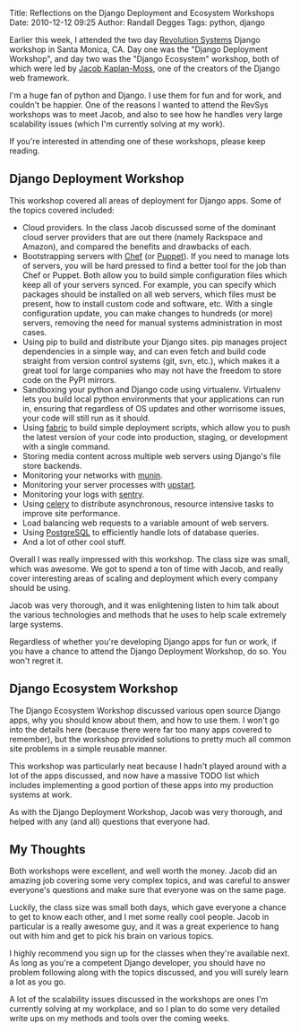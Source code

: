 Title: Reflections on the Django Deployment and Ecosystem Workshops
Date: 2010-12-12 09:25
Author: Randall Degges
Tags: python, django


Earlier this week, I attended the two day [Revolution Systems][] Django workshop
in Santa Monica, CA. Day one was the "Django Deployment Workshop", and day two
was the "Django Ecosystem" workshop, both of which were led by [Jacob
Kaplan-Moss][], one of the creators of the Django web framework.

I'm a huge fan of python and Django. I use them for fun and for work, and
couldn't be happier. One of the reasons I wanted to attend the RevSys workshops
was to meet Jacob, and also to see how he handles very large scalability issues
(which I'm currently solving at my work).

If you're interested in attending one of these workshops, please keep reading.


## Django Deployment Workshop

This workshop covered all areas of deployment for Django apps. Some of the
topics covered included:

-   Cloud providers. In the class Jacob discussed some of the dominant cloud
    server providers that are out there (namely Rackspace and Amazon), and
    compared the benefits and drawbacks of each.
-   Bootstrapping servers with [Chef][] (or [Puppet][]). If you need to manage
    lots of servers, you will be hard pressed to find a better tool for the job
    than Chef or Puppet. Both allow you to build simple configuration files
    which keep all of your servers synced. For example, you can specify which
    packages should be installed on all web servers, which files must be
    present, how to install custom code and software, etc. With a single
    configuration update, you can make changes to hundreds (or more) servers,
    removing the need for manual systems administration in most cases.
-   Using pip to build and distribute your Django sites. pip manages project
    dependencies in a simple way, and can even fetch and build code straight
    from version control systems (git, svn, etc.), which makes it a great tool
    for large companies who may not have the freedom to store code on the PyPI
    mirrors.
-   Sandboxing your python and Django code using virtualenv. Virtualenv lets you
    build local python environments that your applications can run in, ensuring
    that regardless of OS updates and other worrisome issues, your code will
    still run as it should.
-   Using [fabric][] to build simple deployment scripts, which allow you to push
    the latest version of your code into production, staging, or development
    with a single command.
-   Storing media content across multiple web servers using Django's file store
    backends.
-   Monitoring your networks with [munin][].
-   Monitoring your server processes with [upstart][].
-   Monitoring your logs with [sentry][].
-   Using [celery][] to distribute asynchronous, resource intensive tasks to
    improve site performance.
-   Load balancing web requests to a variable amount of web servers.
-   Using [PostgreSQL][] to efficiently handle lots of database queries.
-   And a lot of other cool stuff.

Overall I was really impressed with this workshop. The class size was small,
which was awesome. We got to spend a ton of time with Jacob, and really cover
interesting areas of scaling and deployment which every company should be using.

Jacob was very thorough, and it was enlightening listen to him talk about the
various technologies and methods that he uses to help scale extremely large
systems.

Regardless of whether you're developing Django apps for fun or work, if you have
a chance to attend the Django Deployment Workshop, do so. You won't regret it.


## Django Ecosystem Workshop

The Django Ecosystem Workshop discussed various open source Django apps, why you
should know about them, and how to use them. I won't go into the details here
(because there were far too many apps covered to remember), but the workshop
provided solutions to pretty much all common site problems in a simple reusable
manner.

This workshop was particularly neat because I hadn't played around with a lot of
the apps discussed, and now have a massive TODO list which includes implementing
a good portion of these apps into my production systems at work.

As with the Django Deployment Workshop, Jacob was very thorough, and helped with
any (and all) questions that everyone had.


## My Thoughts

Both workshops were excellent, and well worth the money. Jacob did an amazing
job covering some very complex topics, and was careful to answer everyone's
questions and make sure that everyone was on the same page.

Luckily, the class size was small both days, which gave everyone a chance to get
to know each other, and I met some really cool people. Jacob in particular is a
really awesome guy, and it was a great experience to hang out with him and get
to pick his brain on various topics.

I highly recommend you sign up for the classes when they're available next. As
long as you're a competent Django developer, you should have no problem
following along with the topics discussed, and you will surely learn a lot as
you go.

A lot of the scalability issues discussed in the workshops are ones I'm
currently solving at my workplace, and so I plan to do some very detailed write
ups on my methods and tools over the coming weeks.


  [Revolution Systems]: http://www.revsys.com/ "Revolution Systems"
  [Jacob Kaplan-Moss]: http://jacobian.org/ "Jacob Kaplan-Moss"
  [Chef]: http://wiki.opscode.com/display/chef/Home "Chef"
  [Puppet]: http://www.puppetlabs.com/ "Puppet"
  [fabric]: http://docs.fabfile.org/0.9.3/ "fabric"
  [munin]: http://munin-monitoring.org/ "munin"
  [upstart]: http://upstart.ubuntu.com/ "upstart"
  [sentry]: http://dcramer.github.com/django-sentry/ "sentry"
  [celery]: http://ask.github.com/celery/getting-started/introduction.html
    "celery"
  [PostgreSQL]: http://www.postgresql.org/ "PostgreSQL"
